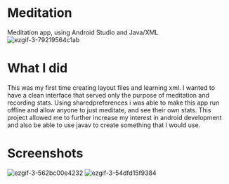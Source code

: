 # Meditation
Meditation app, using Android Studio and Java/XML
![ezgif-3-79219564c1ab](https://user-images.githubusercontent.com/68916597/109037324-990ffb00-7698-11eb-9766-60102014f525.jpg)

# What I did
This was my first time creating layout files and learning xml. I wanted to have a clean interface that served only the purpose of meditation and recording stats.
Using sharedpreferences i was able to make this app run offline and allow anyone to just meditate, and see their own stats. 
This project allowed me to further increase my interest in android development and also be able to use javav to create something that I would use. 


# Screenshots

![ezgif-3-562bc00e4232](https://user-images.githubusercontent.com/68916597/109037264-885f8500-7698-11eb-8ad9-13ad64f4e1f8.jpg)
![ezgif-3-54dfd15f9384](https://user-images.githubusercontent.com/68916597/109037268-8990b200-7698-11eb-9e7a-17a8e19ffad0.jpg)
